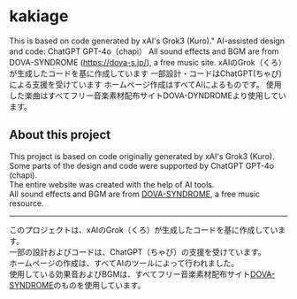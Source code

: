 # kakiage
This is based on code generated by xAI's Grok3 (Kuro)."
AI-assisted design and code: ChatGPT GPT-4o（chapi）
All sound effects and BGM are from DOVA-SYNDROME (https://dova-s.jp/), a free music site.
xAIのGrok（くろ）が生成したコードを基に作成しています
一部設計・コードはChatGPT(ちゃぴ)による支援を受けています
ホームページ作成はすべてAIによるものです。
使用した楽曲はすべてフリー音楽素材配布サイトDOVA-DYNDROMEより使用しています。

## About this project

This project is based on code originally generated by xAI's Grok3 (Kuro).  
Some parts of the design and code were supported by ChatGPT GPT-4o (chapi).  
The entire website was created with the help of AI tools.  
All sound effects and BGM are from [DOVA-SYNDROME](https://dova-s.jp/), a free music resource.

---

このプロジェクトは、xAIのGrok（くろ）が生成したコードを基に作成しています。  
一部の設計およびコードは、ChatGPT（ちゃぴ）の支援を受けています。  
ホームページの作成は、すべてAIのツールによって行われました。  
使用している効果音およびBGMは、すべてフリー音楽素材配布サイト[DOVA-SYNDROME](https://dova-s.jp/)のものを使用しています。

